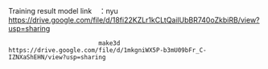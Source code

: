 Training result model link　：nyu  https://drive.google.com/file/d/18fi22KZLr1kCLtQailUbBR740oZkbiRB/view?usp=sharing
                             
                             make3d  https://drive.google.com/file/d/1mkgniWX5P-b3mU09bFr_C-IZNXaShEHN/view?usp=sharing
